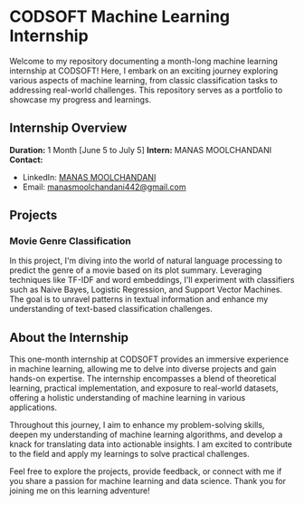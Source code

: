 # CODSOFT Machine Learning Internship

Welcome to my repository documenting a month-long machine learning internship at CODSOFT! Here, I embark on an exciting journey exploring various aspects of machine learning, from classic classification tasks to addressing real-world challenges. This repository serves as a portfolio to showcase my progress and learnings.

## Internship Overview

**Duration:** 1 Month [June 5 to July 5]
**Intern:** MANAS MOOLCHANDANI
**Contact:**
- LinkedIn: [MANAS MOOLCHANDANI](https://www.linkedin.com/in/manas-moolchandani/)
- Email: manasmoolchandani442@gmail.com

## Projects

### Movie Genre Classification

In this project, I'm diving into the world of natural language processing to predict the genre of a movie based on its plot summary. Leveraging techniques like TF-IDF and word embeddings, I'll experiment with classifiers such as Naive Bayes, Logistic Regression, and Support Vector Machines. The goal is to unravel patterns in textual information and enhance my understanding of text-based classification challenges.
<!--
- **Folder:** `movie_genre_classification`
- **Code:** Implementation details can be found in the `code/` directory.
- **Data:** Relevant datasets are stored in the `data/` directory.
- **Documentation:** Check out `docs/` for additional project documentation.
-->

## About the Internship

This one-month internship at CODSOFT provides an immersive experience in machine learning, allowing me to delve into diverse projects and gain hands-on expertise. The internship encompasses a blend of theoretical learning, practical implementation, and exposure to real-world datasets, offering a holistic understanding of machine learning in various applications.

Throughout this journey, I aim to enhance my problem-solving skills, deepen my understanding of machine learning algorithms, and develop a knack for translating data into actionable insights. I am excited to contribute to the field and apply my learnings to solve practical challenges.

Feel free to explore the projects, provide feedback, or connect with me if you share a passion for machine learning and data science. Thank you for joining me on this learning adventure!
